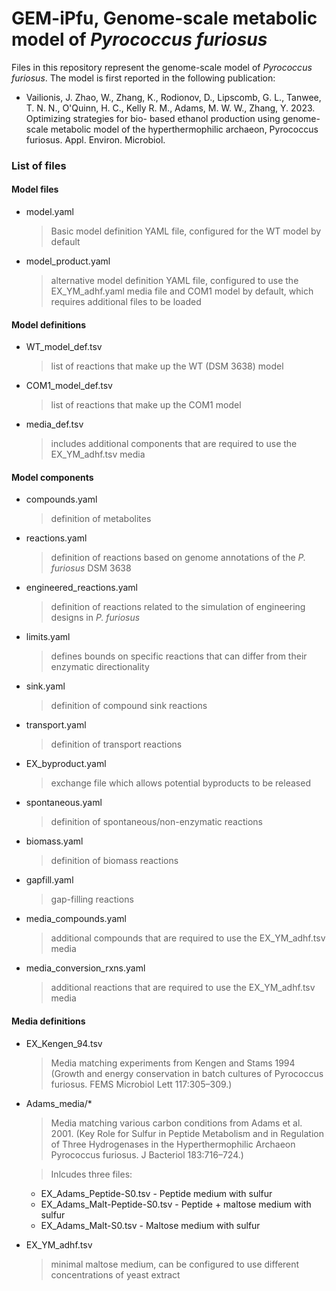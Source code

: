 # GEM-iPfu, Genome-scale metabolic model of *Pyrococcus furiosus*

Files in this repository represent the genome-scale model of *Pyrococcus furiosus*. The model is first reported in the following publication:
* Vailionis, J. Zhao, W., Zhang, K., Rodionov, D., Lipscomb, G. L., Tanwee, T. N. N., O&#39;Quinn,
H. C., Kelly R. M., Adams, M. W. W., Zhang, Y. 2023. Optimizing strategies for bio-
based ethanol production using genome-scale metabolic model of the hyperthermophilic
archaeon, Pyrococcus furiosus. Appl. Environ. Microbiol.


### List of files
#### Model files
* model.yaml
  > Basic model definition YAML file, configured for the WT model by default
* model_product.yaml
  > alternative model definition YAML file, configured to use the EX_YM_adhf.yaml media file and COM1 model by default, which requires additional files to be loaded

#### Model definitions
* WT_model_def.tsv
  > list of reactions that make up the WT (DSM 3638) model
* COM1_model_def.tsv
  > list of reactions that make up the COM1 model
* media_def.tsv
  > includes additional components that are required to use the EX_YM_adhf.tsv media

#### Model components
* compounds.yaml
  > definition of metabolites
* reactions.yaml
  > definition of reactions based on genome annotations of the *P. furiosus* DSM 3638
* engineered_reactions.yaml
  > definition of reactions related to the simulation of engineering designs in *P. furiosus*
* limits.yaml
  > defines bounds on specific reactions that can differ from their enzymatic directionality
* sink.yaml
  > definition of compound sink reactions
* transport.yaml
  > definition of transport reactions
* EX_byproduct.yaml
  > exchange file which allows potential byproducts to be released
* spontaneous.yaml
  > definition of spontaneous/non-enzymatic reactions
* biomass.yaml
  > definition of biomass reactions
* gapfill.yaml
  > gap-filling reactions
* media_compounds.yaml
  > additional compounds that are required to use the EX_YM_adhf.tsv media
* media_conversion_rxns.yaml
  > additional reactions that are required to use the EX_YM_adhf.tsv media

#### Media definitions
* EX_Kengen_94.tsv
  > Media matching experiments from Kengen and Stams 1994 (Growth and energy conservation in batch cultures of Pyrococcus furiosus. FEMS Microbiol Lett 117:305–309.)
* Adams_media/*
  > Media matching various carbon conditions from Adams et al. 2001. (Key Role for Sulfur in Peptide Metabolism and in Regulation of Three Hydrogenases in the Hyperthermophilic Archaeon Pyrococcus furiosus. J Bacteriol 183:716–724.)
  
  > Inlcudes three files:
    * EX_Adams_Peptide-S0.tsv - Peptide medium with sulfur
    * EX_Adams_Malt-Peptide-S0.tsv - Peptide + maltose medium with sulfur
    * EX_Adams_Malt-S0.tsv - Maltose medium with sulfur
* EX_YM_adhf.tsv
  > minimal maltose medium, can be configured to use different concentrations of yeast extract
